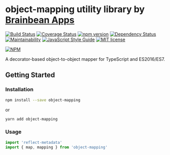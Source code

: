 # object-mapping utility library by [Brainbean Apps](https://brainbeanapps.com)

[![Build Status](https://img.shields.io/travis/brainbeanapps/object-mapping.svg)](https://travis-ci.org/brainbeanapps/object-mapping)
[![Coverage Status](https://img.shields.io/coveralls/github/brainbeanapps/object-mapping.svg)](https://coveralls.io/github/brainbeanapps/object-mapping?branch=master)
[![npm version](https://badge.fury.io/js/object-mapping.svg)](https://badge.fury.io/js/object-mapping)
[![Dependency Status](https://img.shields.io/librariesio/github/brainbeanapps/object-mapping.svg)](https://libraries.io/github/brainbeanapps/object-mapping)
[![Maintainability](https://api.codeclimate.com/v1/badges/9671e17e993340df3491/maintainability)](https://codeclimate.com/github/brainbeanapps/object-mapping/maintainability)
[![JavaScript Style Guide](https://img.shields.io/badge/code_style-standard-brightgreen.svg)](https://standardjs.com)
[![MIT license](http://img.shields.io/badge/license-MIT-brightgreen.svg)](http://opensource.org/licenses/MIT)

[![NPM](https://nodei.co/npm/object-mapping.png?downloads=true)](https://nodei.co/npm/object-mapping/)

A decorator-based object-to-object mapper for TypeScript and ES2016/ES7.

## Getting Started

### Installation

```bash
npm install --save object-mapping
```

or

```bash
yarn add object-mapping
```

### Usage

```js
import 'reflect-metadata'
import { map, mapping } from 'object-mapping'


```
